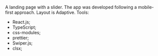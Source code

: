 A landing page with a slider. The app was developed following a mobile-first approach. Layout is Adaptive.
Tools: 
 - React.js;
 - TypeScript;
 - css-modules;
 - prettier;
 - Swiper.js;
 - clsx;